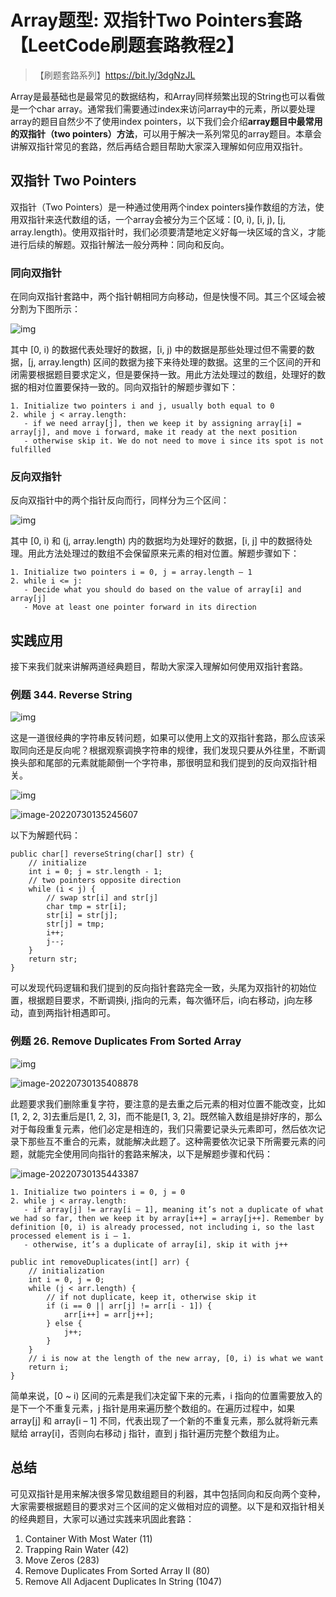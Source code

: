 

# Array题型: 双指针Two Pointers套路【LeetCode刷题套路教程2】

>【刷题套路系列】https://bit.ly/3dgNzJL 



Array是最基础也是最常见的数据结构，和Array同样频繁出现的String也可以看做是一个char array。通常我们需要通过index来访问array中的元素，所以要处理array的题目自然少不了使用index pointers，以下我们会介绍**array题目中最常用的双指针（two pointers）方法**，可以用于解决一系列常见的array题目。本章会讲解双指针常见的套路，然后再结合题目帮助大家深入理解如何应用双指针。

## 双指针 Two Pointers

双指针（Two Pointers）是一种通过使用两个index pointers操作数组的方法，使用双指针来迭代数组的话，一个array会被分为三个区域：[0, i), [i, j), [j, array.length)。使用双指针时，我们必须要清楚地定义好每一块区域的含义，才能进行后续的解题。双指针解法一般分两种：同向和反向。

### 同向双指针

在同向双指针套路中，两个指针朝相同方向移动，但是快慢不同。其三个区域会被分割为下图所示：

![img](assets/TIM截图20200518232849.png)

其中 [0, i) 的数据代表处理好的数据，[i, j) 中的数据是那些处理过但不需要的数据，[j, array.length) 区间的数据为接下来待处理的数据。这里的三个区间的开和闭需要根据题目要求定义，但是要保持一致。用此方法处理过的数组，处理好的数据的相对位置要保持一致的。同向双指针的解题步骤如下：

```
1. Initialize two pointers i and j, usually both equal to 0
2. while j < array.length:
   - if we need array[j], then we keep it by assigning array[i] = array[j], and move i forward, make it ready at the next position
   - otherwise skip it. We do not need to move i since its spot is not fulfilled

```

### 反向双指针

反向双指针中的两个指针反向而行，同样分为三个区间：

![img](assets/TIM截图20200518232849-1.png)

其中 [0, i) 和 (j, array.length) 内的数据均为处理好的数据，[i, j] 中的数据待处理。用此方法处理过的数组不会保留原来元素的相对位置。解题步骤如下：

```
1. Initialize two pointers i = 0, j = array.length – 1
2. while i <= j:
   - Decide what you should do based on the value of array[i] and array[j]
   - Move at least one pointer forward in its direction
```

## 实践应用

接下来我们就来讲解两道经典题目，帮助大家深入理解如何使用双指针套路。

### 例题 344. Reverse String

![img](assets/TIM截图20200518232849-2.png)

这是一道很经典的字符串反转问题，如果可以使用上文的双指针套路，那么应该采取同向还是反向呢？根据观察调换字符串的规律，我们发现只要从外往里，不断调换头部和尾部的元素就能颠倒一个字符串，那很明显和我们提到的反向双指针相关。

![img](assets/TIM截图20200518232849-3.png)

![image-20220730135245607](assets/image-20220730135245607.png)

以下为解题代码：

```
public char[] reverseString(char[] str) {
    // initialize
    int i = 0; j = str.length - 1;
    // two pointers opposite direction
    while (i < j) {
        // swap str[i] and str[j]
        char tmp = str[i];
        str[i] = str[j];
        str[j] = tmp;
        i++;
        j--;
    }
    return str;
}
```

可以发现代码逻辑和我们提到的反向指针套路完全一致，头尾为双指针的初始位置，根据题目要求，不断调换i, j指向的元素，每次循环后，i向右移动，j向左移动，直到两指针相遇即可。

### 例题 26. Remove Duplicates From Sorted Array

![img](assets/WX20200519-160416@2x.png)

![image-20220730135408878](assets/image-20220730135408878.png)

此题要求我们删除重复字符，要注意的是去重之后元素的相对位置不能改变，比如[1, 2, 2, 3]去重后是[1, 2, 3]，而不能是[1, 3, 2]。既然输入数组是排好序的，那么对于每段重复元素，他们必定是相连的，我们只需要记录头元素即可，然后依次记录下那些互不重合的元素，就能解决此题了。这种需要依次记录下所需要元素的问题，就能完全使用同向指针的套路来解决，以下是解题步骤和代码：

![image-20220730135443387](assets/image-20220730135443387.png)

```
1. Initialize two pointers i = 0, j = 0
2. while j < array.length:
   - if array[j] != array[i – 1], meaning it’s not a duplicate of what we had so far, then we keep it by array[i++] = array[j++]. Remember by definition [0, i) is already processed, not including i, so the last processed element is i – 1.
   - otherwise, it’s a duplicate of array[i], skip it with j++
```

```
public int removeDuplicates(int[] arr) {
    // initialization
    int i = 0, j = 0;
    while (j < arr.length) {
        // if not duplicate, keep it, otherwise skip it
        if (i == 0 || arr[j] != arr[i - 1]) {
            arr[i++] = arr[j++];
        } else {
            j++;
        }
    }
    // i is now at the length of the new array, [0, i) is what we want
    return i;
}
```

简单来说，[0 ~ i) 区间的元素是我们决定留下来的元素，i 指向的位置需要放入的是下一个不重复元素，j 指针是用来遍历整个数组的。在遍历过程中，如果 array[j] 和 array[i – 1] 不同，代表出现了一个新的不重复元素，那么就将新元素赋给 array[i]，否则向右移动 j 指针，直到 j 指针遍历完整个数组为止。

## 总结

可见双指针是用来解决很多常见数组题目的利器，其中包括同向和反向两个变种，大家需要根据题目的要求对三个区间的定义做相对应的调整。以下是和双指针相关的经典题目，大家可以通过实践来巩固此套路：

1. Container With Most Water (11)
2. Trapping Rain Water (42)
3. Move Zeros (283)
4. Remove Duplicates From Sorted Array II (80)
5. Remove All Adjacent Duplicates In String (1047)
